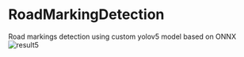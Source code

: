 # RoadMarkingDetection
Road markings detection using custom yolov5 model based on ONNX
![result5](https://user-images.githubusercontent.com/33637478/116475584-b886f800-a882-11eb-8a15-f672c78d3e25.jpg)
